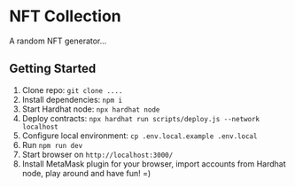 # NFT Collection

A random NFT generator...

## Getting Started

1. Clone repo: `git clone ....`
2. Install dependencies: `npm i`
3. Start Hardhat node: `npx hardhat node`
4. Deploy contracts: `npx hardhat run scripts/deploy.js --network localhost`
5. Configure local environment: `cp .env.local.example .env.local`
6. Run `npm run dev`
7. Start browser on `http://localhost:3000/`
8. Install MetaMask plugin for your browser, import accounts from Hardhat node, play around and have fun! =)
